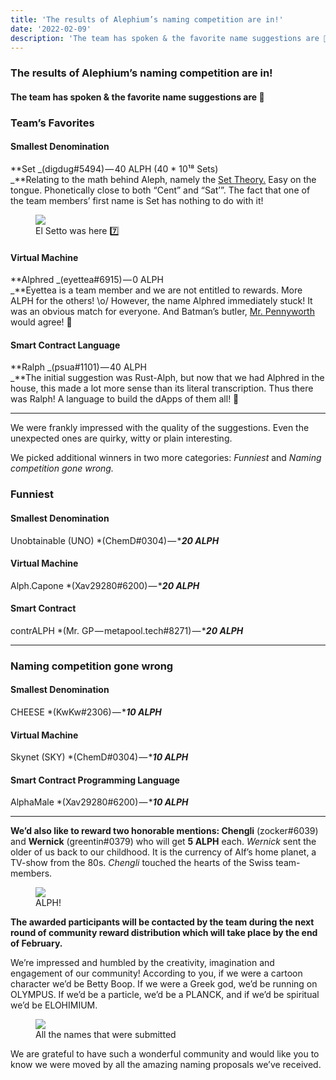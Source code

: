 ```yaml
---
title: 'The results of Alephium’s naming competition are in!'
date: '2022-02-09'
description: 'The team has spoken & the favorite name suggestions are 🥁'
---
```


### The results of Alephium’s naming competition are in!

#### The team has spoken & the favorite name suggestions are 🥁

### Team’s Favorites

#### Smallest Denomination

**Set _(digdug#5494) — 40 ALPH (40 \* 10¹⁸ Sets)  
_**Relating to the math behind Aleph, namely the <a href="https://en.wikipedia.org/wiki/Set_theory" class="markup--anchor markup--p-anchor" data-href="https://en.wikipedia.org/wiki/Set_theory" rel="noopener" target="_blank">Set Theory.</a> Easy on the tongue. Phonetically close to both “Cent” and “Sat’”. The fact that one of the team members’ first name is Set has nothing to do with it!

<figure id="9ae3" class="graf graf--figure graf-after--p">
<img src="https://cdn-images-1.medium.com/max/800/0*8EsjVRRWWr-GlOjD" class="graf-image" data-image-id="0*8EsjVRRWWr-GlOjD" data-width="1041" data-height="1041" data-is-featured="true" />
<figcaption>El Setto was here 7️⃣</figcaption>
</figure>

#### Virtual Machine

**Alphred _(eyettea#6915) — 0 ALPH  
_**Eyettea is a team member and we are not entitled to rewards. More ALPH for the others! \o/ However, the name Alphred immediately stuck! It was an obvious match for everyone. And Batman’s butler, <a href="https://en.wikipedia.org/wiki/Alfred_Pennyworth" class="markup--anchor markup--p-anchor" data-href="https://en.wikipedia.org/wiki/Alfred_Pennyworth" rel="noopener" target="_blank">Mr. Pennyworth</a> would agree! 🦇

#### Smart Contract Language

**Ralph _(psua#1101) — 40 ALPH  
_**The initial suggestion was Rust-Alph, but now that we had Alphred in the house, this made a lot more sense than its literal transcription. Thus there was Ralph! A language to build the dApps of them all! 🦾

---

We were frankly impressed with the quality of the suggestions. Even the unexpected ones are quirky, witty or plain interesting.

We picked additional winners in two more categories: _Funniest_ and _Naming competition gone wrong._

### Funniest

#### Smallest Denomination

Unobtainable (UNO) \*(ChemD#0304) — \***_20 ALPH_**

#### Virtual Machine

Alph.Capone \*(Xav29280#6200) — \***_20 ALPH_**

#### Smart Contract

contrALPH \*(Mr. GP — metapool.tech#8271) — \***_20 ALPH_**

---

### Naming competition gone wrong

#### Smallest Denomination

CHEESE \*(KwKw#2306) — \***_10 ALPH_**

#### Virtual Machine

Skynet (SKY) \*(ChemD#0304) — \***_10 ALPH_**

#### Smart Contract Programming Language

AlphaMale \*(Xav29280#6200) — \***_10 ALPH_**

---

**We’d also like to reward two honorable mentions: Chengli** (zocker#6039) and **Wernick** (greentin#0379) who will get **5 ALPH** each. _Wernick_ sent the older of us back to our childhood. It is the currency of Alf’s home planet, a TV-show from the 80s. _Chengli_ touched the hearts of the Swiss team-members.

<figure id="618e" class="graf graf--figure graf-after--p">
<img src="https://cdn-images-1.medium.com/max/800/1*h-ZORT2qjZ0gW19YXF8Z3g.png" class="graf-image" data-image-id="1*h-ZORT2qjZ0gW19YXF8Z3g.png" data-width="128" data-height="104" />
<figcaption>ALPH!</figcaption>
</figure>

**The awarded participants will be contacted by the team during the next round of community reward distribution which will take place by the end of February.**

We’re impressed and humbled by the creativity, imagination and engagement of our community! According to you, if we were a cartoon character we’d be Betty Boop. If we were a Greek god, we’d be running on OLYMPUS. If we’d be a particle, we’d be a PLANCK, and if we’d be spiritual we’d be ELOHIMIUM.

<figure id="f210" class="graf graf--figure graf-after--p">
<img src="https://cdn-images-1.medium.com/max/800/0*vnNTuRtGPNAf0HZu" class="graf-image" data-image-id="0*vnNTuRtGPNAf0HZu" data-width="881" data-height="859" />
<figcaption>All the names that were submitted</figcaption>
</figure>

We are grateful to have such a wonderful community and would like you to know we were moved by all the amazing naming proposals we’ve received.
